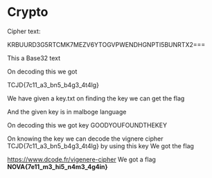 # Crypto

Cipher text:

KRBUURD3G5RTCMK7MEZV6YTOGVPWENDHGNPTI5BUNRTX2===

This a Base32 text 

On decoding this we got

TCJD{7c11_a3_bn5_b4g3_4t4lg}

We have given a key.txt on finding the key we can get the flag

And the given key is in malboge language

On decoding this we got key
GOODYOUFOUNDTHEKEY


On knowing the key we can decode the vignere cipher TCJD{7c11_a3_bn5_b4g3_4t4lg} by using this key
We got the flag

https://www.dcode.fr/vigenere-cipher
We got a flag 
**NOVA{7e11_m3_hi5_n4m3_4g4in}**
